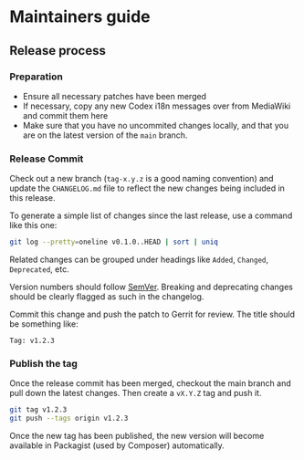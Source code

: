 # Maintainers guide

## Release process

### Preparation

- Ensure all necessary patches have been merged
- If necessary, copy any new Codex i18n messages over from MediaWiki and commit
  them here
- Make sure that you have no uncommited changes locally, and that you are on the
  latest version of the `main` branch.

### Release Commit

Check out a new branch (`tag-x.y.z` is a good naming convention) and update the
`CHANGELOG.md` file to reflect the new changes being included in this release.

To generate a simple list of changes since the last release, use a command like
this one:

```bash
git log --pretty=oneline v0.1.0..HEAD | sort | uniq
```

Related changes can be grouped under headings like `Added`, `Changed`,
`Deprecated`, etc.

Version numbers should follow [SemVer](https://semver.org/). Breaking and
deprecating changes should be clearly flagged as such in the changelog.

Commit this change and push the patch to Gerrit for review. The title should
be something like:

```
Tag: v1.2.3
```

### Publish the tag

Once the release commit has been merged, checkout the main branch and pull down
the latest changes. Then create a `vX.Y.Z` tag and push it.

```bash
git tag v1.2.3
git push --tags origin v1.2.3
```

Once the new tag has been published, the new version will become available in
Packagist (used by Composer) automatically.
